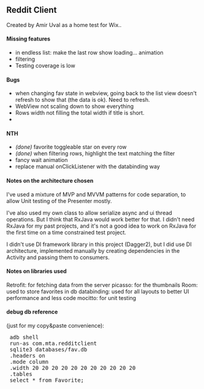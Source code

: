 Reddit Client
-

Created by Amir Uval as a home test for Wix..


#### Missing features

- in endless list: make the last row show loading... animation
- filtering
- Testing coverage is low

#### Bugs

- when changing fav state in webview, going back to the list view doesn't refresh to show that (the data is ok). Need to refresh.
- WebView not scaling down to show everything
- Rows width not filling the total width if title is short.
- 

#### NTH

- *(done)* favorite toggleable star on every row
- *(done)* when filtering rows, highlight the text matching the filter
- fancy wait animation
- replace manual onClickListener with the databinding way


#### Notes on the architecture chosen

I've used a mixture of MVP and MVVM patterns for code separation, to allow Unit testing of the Presenter mostly.

I've also used my own class to allow serialize async and ui thread operations.
But I think that RxJava would work better for that. 
I didn't need RxJava for my past projects, and it's not a good idea to work on RxJava for the first time on a time constrained test project.

I didn't use DI framework library in this project (Dagger2), 
but I did use DI architecture, implemented manually by creating dependencies in the Activity and passing them to consumers.


#### Notes on libraries used

Retrofit: for fetching data from the server
picasso: for the thumbnails
Room: used to store favorites in db
databinding: used for all layouts to better UI performance and less code
mocitto: for unit testing


#### debug db reference 
(just for my copy&paste convenience):
<pre>
 adb shell
 run-as com.mta.redditclient
 sqlite3 databases/fav.db
 .headers on
 .mode column
 .width 20 20 20 20 20 20 20 20 20 20 20 
 .tables 
 select * from Favorite;
</pre>

